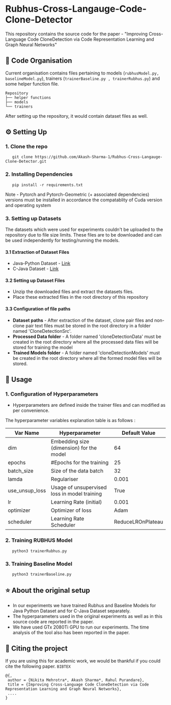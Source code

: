 
# Rubhus-Cross-Langauge-Code-Clone-Detector

This repository contains the source code for the paper - "Improving Cross-Language Code CloneDetection via Code Representation Learning and Graph Neural Networks"

## 📜 Code Organisation 
Current organisation contains files pertaining to models (`rubhusModel.py, baselineModel.py`), trainers (`trainerBaseline.py , trainerRubhus.py`) and some helper function file.  

    Repository
    ├── helper functions
    ├── models
    └── trainers
   
After setting up the repository, it would contain dataset files as well.

## ⚙ Setting Up 

### 1. Clone the repo

       git clone https://github.com/Akash-Sharma-1/Rubhus-Cross-Langauge-Clone-Detector.git

### 2. Installing Dependencies

       pip install -r requirements.txt

Note - Pytorch and Pytorch-Geometric (+ associated dependencies) versions must be installed in accordance the compatablity of Cuda version and operating system 

### 3. Setting up Datasets
The datasets which were used for experiments couldn't be uploaded to the repository due to file size limits. These files are to be downloaded and can be used independently for testing/running the models.

#### 3.1 Extraction of Dataset Files
- Java-Python Dataset - [Link](https://drive.google.com/file/d/1pOkkNpc9lmMXME8mCUYJRjl_-5GJzB6f/view?usp=sharing)  
- C-Java Dataset - [Link](https://drive.google.com/file/d/1pOkkNpc9lmMXME8mCUYJRjl_-5GJzB6f/view?usp=sharing)

#### 3.2 Setting up Dataset Files
- Unzip the downloaded files and extract the datasets files.
- Place these extracted files in the root directory of this repository

#### 3.3 Configuration of file paths
- **Dataset paths** - After extraction of the dataset, clone pair files and non-clone pair text files must be stored in the root directory in a folder named 'CloneDetectionSrc'. 
- **Processed Data folder** - A folder named 'cloneDetectionData' must be created  in the root directory where all the processed data files will be stored for training the model
- **Trained Models folder** - A folder named 'cloneDetectionModels' must be created  in the root directory where all the formed model files will be stored.


## 💫 Usage 

### 1. Configuration of Hyperparameters

- Hyperparameters are defined inside the trainer files and can modified as per convenience. 

The hyperparameter variables explanation table is as follows : 
 
|  Var Name |  Hyperparameter | Default Value  |
|--|--|--|
| dim  | Embedding size (dimension) for the model | 64 |
| epochs | #Epochs for the training  | 25 |
| batch_size | Size of the data batch | 32 |
| lamda | Regulariser  | 0.001 |
| use_unsup_loss | Usage of unsupervised loss in model training  | True |
| lr | Learning Rate (initial)  | 0.001 |
| optimizer | Optimizer of loss  | Adam |
| scheduler | Learning Rate Scheduler | ReduceLROnPlateau |

### 2. Training RUBHUS Model
       python3 trainerRubhus.py

### 3. Training Baseline Model
       python3 trainerBaseline.py


## ⭐ About the original setup 
- In our experiments we have trained Rubhus and Baseline Models for Java Python Dataset and for C-Java Dataset separately. 
- The hyperparameters used in the original experiments as well as in this source code are reported in the paper.
- We have used GTx 2080Ti GPU to run our experiments. The time analysis of the tool also has been reported in the paper.

## 📑 Citing the project 

If you are using this for academic work, we would be thankful if you could cite the following paper.
`BIBTEX`

```
@{,
 author = {Nikita Mehrotra*, Akash Sharma*, Rahul Purandare},
 title = {Improving Cross-Language Code CloneDetection via Code Representation Learning and Graph Neural Networks},
 ....
}
```

